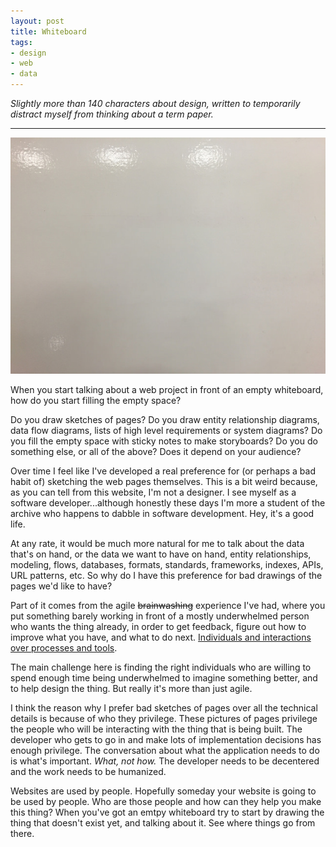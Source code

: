 ```yaml
---
layout: post
title: Whiteboard
tags:
- design
- web
- data
---
```



*Slightly more than 140 characters about design, written to temporarily distract
myself from thinking about a term paper.*

---

<a href="https://www.flickr.com/photos/inkdroid/26327446644/in/dateposted/"><img class="img-fluid" src="/images/whiteboard.jpg"></a>

When you start talking about a web project in front of an empty whiteboard, how
do you start filling the empty space?

Do you draw sketches of pages? Do you draw entity relationship diagrams, data
flow diagrams, lists of high level requirements or system diagrams?  Do you fill
the empty space with sticky notes to make storyboards?  Do you do something
else, or all of the above? Does it depend on your audience?

Over time I feel like I've developed a real preference for (or perhaps a
bad habit of) sketching the web pages themselves. This is a
bit weird because, as you can tell from this website, I'm not a designer. I see
myself as a software developer...although honestly these days I'm more a student
of the archive who happens to dabble in software development. Hey, it's a good
life.

At any rate, it would be much more natural for me to talk about the data that's
on hand, or the data we want to have on hand, entity relationships, modeling,
flows, databases, formats, standards, frameworks, indexes, APIs, URL patterns,
etc. So why do I have this preference for bad drawings of the pages we'd like 
to have?

Part of it comes from the agile <strike>brainwashing</strike> experience I've
had, where you put something barely working in front of a mostly underwhelmed
person who wants the thing already, in order to get feedback, figure out how to
improve what you have, and what to do next. [Individuals and interactions over
processes and tools].

The main challenge here is finding the right individuals
who are willing to spend enough time being underwhelmed to imagine something
better, and to help design the thing. But really it's more than just agile.

I think the reason why I prefer bad sketches of pages over all the technical
details is because of who they privilege. These pictures of pages privilege the
people who will be interacting with the thing that is being built. The developer
who gets to go in and make lots of implementation decisions has enough
privilege. The conversation about what the application needs to do is what's
important. *What, not how.* The developer needs to be decentered and the work
needs to be humanized.

Websites are used by people. Hopefully someday your website is going to be used
by people. Who are those people and how can they help you make this thing? When
you've got an emtpy whiteboard try to start by drawing the thing that doesn't 
exist yet, and talking about it. See where things go from there.

[Individuals and interactions over processes and tools]: http://www.agilemanifesto.org/
